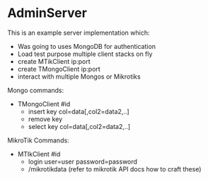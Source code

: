 # AdminServer

This is an example server implementation which:
- Was going to uses MongoDB for authentication
- Load test purpose multiple client stacks on fly
- create MTikClient ip:port
- create TMongoClient ip:port
- interact with multiple Mongos or Mikrotiks

Mongo commands:
- TMongoClient #id 
  - insert key col=data[,col2=data2,..]
  - remove key
  - select key col=data[,col2=data2,..] 

MikroTik Commands:
- MTIkClient #id
  - login user=user password=password
  - /mikrotikdata (refer to mikrotik API docs how to craft these) 
